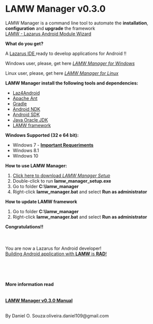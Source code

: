 # **LAMW Manager v0.3.0**

LAMW Manager is a command line tool to automate the <strong>installation</strong>, <strong>configuration</strong> and <strong>upgrade</strong>  the framework <a href="https://github.com/jmpessoa/lazandroidmodulewizard"><br>LAMW - Lazarus Android Module Wizard</a></br>

**What do you get?** 

<p>
	A <a href="http://www.lazarus-ide.org/">Lazarus  IDE </a> ready to develop applications for Android !!
</p>

<p> 
	Windows user, please,  get here <em><a href="https://github.com/DanielTimelord/Laz4LAMW-win-installer"> LAMW Manager for Windows</a></em>
</p>


<p> 
	Linux user, please,  get here <em><a href="https://github.com/DanielTimelord/LAMWAutoRunScripts"> LAMW Manager for Linux</a></em>
</p>




**LAMW Manager install the following tools and dependencies:**
<ul>
	<li><a href="https://sourceforge.net/projects/laz4android/">Laz4Android</a></li>
	<li><a href="https://ant.apache.org/">Apache Ant</a></li>
	<li><a href="https://gradle.org/">Gradle</a></li>
	<li><a href="https://developer.android.com/ndk/">Android NDK</a></li>
	<li><a href="https://developer.android.com/studio/releases/sdk-tools">Android SDK</a></li>
	<li><a href="https://www.oracle.com/technetwork/pt/java/javase/downloads/jdk8-downloads-2133151.html">Java Oracle JDK</a></li>
	<li><a href="https://github.com/jmpessoa/lazandroidmodulewizard">LAMW framework</a></li>
</ul>


**Windows Supported (32 e 64 bit):**

<ul>
	<li>Windows 7 - <a href="https://github.com/DanielTimelord/Laz4LAMW-win-installer/blob/master/lamw_manager/docs/win7.md">  <strong>Important Requeriments</strong></a></li>
	<li>Windows 8.1</li> 
	<li>Windows 10</li>
</ul>		



<p>
	<strong>How to use LAMW Manager:</strong>
	<ol>
	<li><a href="https://raw.githubusercontent.com/DanielTimelord/Laz4LAMW-win-installer/master/lamw_manager/lamw_manager_setup.exe">Click here to download <em> LAMW Manager Setup</em></a></li> 
	<li>Double-click to run <strong>lamw_manager_setup.exe</strong></li>
	<li>Go to folder <strong>C:\lamw_manager</strong></li>
	<li>Right-click <strong>lamw_manager.bat</strong> and  select <strong>Run as administrator</strong></li>
	</ol>
</p>

<p>
	<strong>How to update LAMW framework</strong>
	<ol>
		<li>Go to folder <strong>C:\lamw_manager</strong></li>
		<li>Right-click <strong>lamw_manager.bat</strong> and  select <strong>Run as administrator</strong></li>
	</ol>
</p>

<p>
	<strong> Congratulations!!</strong><br></br><br></br>
	You are now a Lazarus for Android developer!
	<br><a href="https://drive.google.com/open?id=1CeDDpuDfRwYrKpN7VHbossH6GfZUfqjm">Building Android application with <strong>LAMW</strong> is <strong>RAD</strong>!</a></br>
</p>

<br></br>
<p>
	 <br><strong>More information read</strong></br>
	 <br><br><a href="https://github.com/DanielTimelord/Laz4LAMW-win-installer/blob/master/lamw_manager/docs/man.md"><strong>LAMW Manager v0.3.0  Manual</strong></a></br></br>
</p>
<p>
	By Daniel O. Souza:oliveira.daniel109@gmail.com
</p>